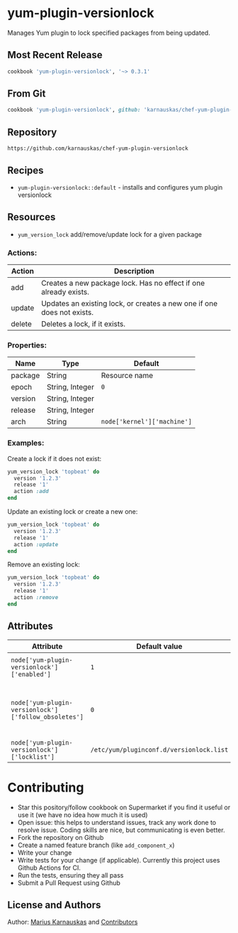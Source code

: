 yum-plugin-versionlock
================

Manages Yum plugin to lock specified packages from being updated.


## Most Recent Release

```ruby
cookbook 'yum-plugin-versionlock', '~> 0.3.1'
```

## From Git

```ruby
cookbook 'yum-plugin-versionlock', github: 'karnauskas/chef-yum-plugin-versionlock',  tag: 'v0.3.1'
```

## Repository

```
https://github.com/karnauskas/chef-yum-plugin-versionlock
```

## Recipes

- `yum-plugin-versionlock::default` - installs and configures yum plugin versionlock

## Resources

- `yum_version_lock` add/remove/update lock for a given package

### Actions:

| Action 	| Description                                                            	|
|--------	|------------------------------------------------------------------------	|
| add    	| Creates a new package lock. Has no effect if one already exists.       	|
| update 	| Updates an existing lock, or creates a new one if one does not exists. 	|
| delete 	| Deletes a lock, if it exists.                                          	|

### Properties:

| Name    	| Type            	| Default                     	|
|---------	|-----------------	|-----------------------------	|
| package 	| String          	| Resource name               	|
| epoch   	| String, Integer 	| `0`                         	|
| version 	| String, Integer 	|                             	|
| release 	| String, Integer 	|                             	|
| arch    	| String          	| `node['kernel']['machine']` 	|

### Examples:

Create a lock if it does not exist:
```ruby
yum_version_lock 'topbeat' do
  version '1.2.3'
  release '1'
  action :add
end
```

Update an existing lock or create a new one:
```ruby
yum_version_lock 'topbeat' do
  version '1.2.3'
  release '1'
  action :update
end
```

Remove an existing lock:
```ruby
yum_version_lock 'topbeat' do
  version '1.2.3'
  release '1'
  action :remove
end
```

## Attributes

| Attribute                                            	| Default value                            	| Description                                            	|
|------------------------------------------------------	|------------------------------------------	|--------------------------------------------------------	|
| `node['yum-plugin-versionlock']['enabled']`          	| `1`                                      	| Whether to enable the plugin                          	|
| `node['yum-plugin-versionlock']['follow_obsoletes']` 	| `0`                                      	| Whether to see if specified packages have an obsoleter 	|
| `node['yum-plugin-versionlock']['locklist']`         	| `/etc/yum/pluginconf.d/versionlock.list` 	| Path to the config file                               	|

# Contributing

- Star this pository/follow cookbook on Supermarket if you find it useful or use it (we have no idea how much it is used)
- Open issue: this helps to understand issues, track any work done to resolve issue. Coding skills are nice, but communicating is even better.
- Fork the repository on Github
- Create a named feature branch (like `add_component_x`)
- Write your change
- Write tests for your change (if applicable). Currently this project uses Github Actions for CI.
- Run the tests, ensuring they all pass
- Submit a Pull Request using Github

## License and Authors

Author: [Marius Karnauskas](mailto:marius@karnauskas.lt) and [Contributors](https://github.com/karnauskas/chef-yum-plugin-versionlock/graphs/contributors)
